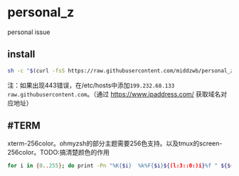 # personal_z
personal issue


## install

```bash
sh -c "$(curl -fsS https://raw.githubusercontent.com/middzwb/personal_z/master/install.sh)"
```

注：如果出现443错误，在/etc/hosts中添加`199.232.68.133 raw.githubusercontent.com`。（通过 https://www.ipaddress.com/ 获取域名对应地址）

## #TERM

xterm-256color。ohmyzsh的部分主题需要256色支持。以及tmux的screen-256color。TODO:搞清楚颜色的作用

```bash
for i in {0..255}; do print -Pn "%K{$i}  %k%F{$i}${(l:3::0:)i}%f " ${${(M)$((i%6)):#3}:+$'\n'}; done
```
